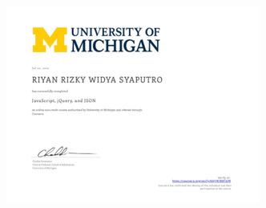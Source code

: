 ![](https://raw.githubusercontent.com/RiyanRIS/sertifikat/master/coursera/JavaScript%2C%20jQuery%2C%20and%20JSON/Coursera-JavaScript%2C%20jQuery%2C%20and%20JSON_page-0001.jpg)